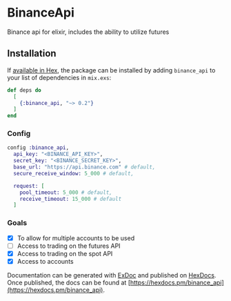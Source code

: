 # BinanceApi

Binance api for elixir, includes the ability to utilize futures

## Installation

If [available in Hex](https://hex.pm/docs/publish), the package can be installed
by adding `binance_api` to your list of dependencies in `mix.exs`:

```elixir
def deps do
  [
    {:binance_api, "~> 0.2"}
  ]
end
```

### Config
```elixir
config :binance_api,
  api_key: "<BINANCE_API_KEY>",
  secret_key: "<BINANCE_SECRET_KEY>",
  base_url: "https://api.binance.com" # default,
  secure_receive_window: 5_000 # default,

  request: [
    pool_timeout: 5_000 # default,
    receive_timeout: 15_000 # default
  ]
```

### Goals

- [x] To allow for multiple accounts to be used
- [ ] Access to trading on the futures API
- [x] Access to trading on the spot API
- [x] Access to accounts

Documentation can be generated with [ExDoc](https://github.com/elixir-lang/ex_doc)
and published on [HexDocs](https://hexdocs.pm). Once published, the docs can
be found at [https://hexdocs.pm/binance_api](https://hexdocs.pm/binance_api).

